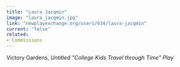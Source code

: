 ```yaml
---
title: "Laura Jacqmin"
image: "laura_jacqmin.jpg"
link: "newplayexchange.org/users/634/laura-jacqmin"
current: "false"
related:
- Commissions
---
```


Victory Gardens, *Untitled "College Kids Travel through Time" Play*

